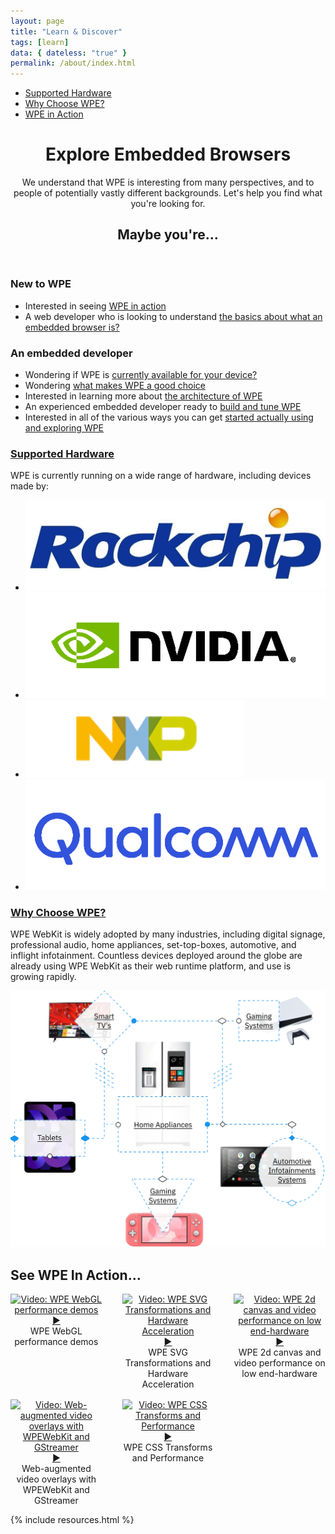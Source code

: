 ```yaml
---
layout: page
title: "Learn & Discover"
tags: [learn]
data: { dateless: "true" }
permalink: /about/index.html
--- 
```



<nav class="sidebar">
<ul>
<li><a href="/about/supported-hardware.html">Supported Hardware</a></li>
<li><a href="/about/a-good-choice.html">Why Choose WPE?</a></li>
<li><a href="">WPE in Action</a></li>
</ul>
</nav>


<header class="page">

# Explore Embedded Browsers

We understand that WPE is interesting from many perspectives, and to people of potentially vastly different backgrounds. Let's help you find what you're looking for.

## Maybe you're…

</header>
<section class="full-bleed c2">

<div>

### New to WPE

<ul class="arrows">
<li>Interested in seeing <a href="#wpe-in-action">WPE in action</a></li>
<li>A web developer who is looking to understand <a href="what-is-embedded.html">the basics about what an embedded browser is?</a></li>
</ul>
</div>
<div>

### An embedded developer

<ul class="arrows">
<li>Wondering if WPE is <a href="/about/supported-hardware.html">currently available for your device?</a></li>
<li>Wondering <a href="/about/a-good-choice.html">what makes WPE a good choice</a></li>
<li>Interested in learning more about <a href="/about/architecture.html">the architecture of WPE</a></li>
<li>An experienced embedded developer ready to <a href="">build and tune WPE</a></li>
<li>Interested in all of the various ways you can get <a href="explore-wpe.html">started actually using and exploring WPE</a></li>
</ul>

</div>
</section>

<div class="dotsep">
<h3><a href="/about/supported-hardware.html">Supported Hardware</a></h3>
<p>WPE is currently running on a wide range of hardware, including devices made by:</p>
<ul class="gallery c4">
<li><img src="/assets/img/logo-rockchip@2x.png" alt=""></li>
<li><img src="/assets/img/logo-nvidia@2x.png" alt=""></li>
<li><img src="/assets/img/logo-nxp@2x.png" alt=""></li>
<li><img src="/assets/img/logo-qualcomm@2x.png" alt=""></li>
</ul>
</div>

<div class="dotsep">
<h3><a href="/about/a-good-choice.html">Why Choose WPE?</a></h3>
<p>WPE WebKit is widely adopted by many industries, including digital signage, professional audio, home appliances, set-top-boxes, automotive, and inflight infotainment. Countless devices deployed around the globe are already using WPE WebKit as their web runtime platform, and use is growing rapidly.</p>
<img src="/assets/img/illustration-why-WPE@2x.png" alt="">
</div>


## See WPE In Action…
<div class="container text-center my-auto" style="display:grid;grid-template-columns: 1fr 1fr 1fr;justify-items:center;grid-gap: 1rem 2rem;text-align: center;" id="wpe-in-action">
	<div class="item">
  		<lazy-youtube hash="bg6yCx7VdPY" title="WPE WebGL performance demos">
			<div>
				<a href="https://www.youtube-nocookie.com/embed/bg6yCx7VdPY?autoplay=1"><img src="https://img.youtube.com/vi/bg6yCx7VdPY/hqdefault.jpg" alt="Video: WPE WebGL performance demos"><span>▶</span></a>
				<div>WPE WebGL performance demos</div>
			</div>
		</lazy-youtube>
	</div>
	<div class="item">
		<lazy-youtube hash="Nz2Y8HGdZDE" title="WPE SVG Transformations and Hardware Acceleration">
	  		<div>
	  			<a href="https://www.youtube-nocookie.com/embed/Nz2Y8HGdZDE?autoplay=1"><img src="https://img.youtube.com/vi/Nz2Y8HGdZDE/hqdefault.jpg" alt="Video: WPE SVG Transformations and Hardware Acceleration"><span>▶</span></a>
				<div>WPE SVG Transformations and Hardware Acceleration</div>
			</div>
		</lazy-youtube>
	</div>
	<div class="item">
  		<lazy-youtube hash="_X_23cb8l6o" title="WPE 2d canvas and video performance on low end-hardware">
  			<div>
  				<a href="https://www.youtube-nocookie.com/embed/_X_23cb8l6o?autoplay=1"><img src="https://img.youtube.com/vi/_X_23cb8l6o/hqdefault.jpg" alt="Video: WPE 2d canvas and video performance on low end-hardware"><span>▶</span></a>
  				<div>WPE 2d canvas and video performance on low end-hardware</div>
			</div>
		</lazy-youtube>
	</div>
	<div class="item">
  		<lazy-youtube hash="QNZJYOuVGiE" title="Web-augmented video overlays with WPEWebKit and GStreamer">
			<div>
				<a href="https://www.youtube-nocookie.com/embed/QNZJYOuVGiE?autoplay=1"><img src="https://img.youtube.com/vi/QNZJYOuVGiE/hqdefault.jpg" alt="Video: Web-augmented video overlays with WPEWebKit and GStreamer"><span>▶</span></a>
				<div>Web-augmented video overlays with WPEWebKit and GStreamer</div>
			</div>
		</lazy-youtube>
	</div>
	<div class="item">
  		<lazy-youtube hash="0L8Fv7sswSk" title="WPE CSS Transforms and Performance">
			<div>
				<a href="https://www.youtube-nocookie.com/embed/0L8Fv7sswSk?autoplay=1"><img src="https://img.youtube.com/vi/0L8Fv7sswSk/hqdefault.jpg" alt="Video: WPE CSS Transforms and Performance"><span>▶</span></a>
				<div>WPE CSS Transforms and Performance</div>
			</div>
		</lazy-youtube>
	</div>
</div>

{% include resources.html %}